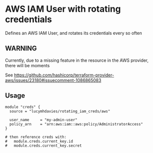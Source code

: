 # AWS IAM User with rotating credentials

Defines an AWS IAM User, and rotates its credentials every so often

## WARNING

Currently, due to a missing feature in the resource in the AWS provider, there
will be moments

See https://github.com/hashicorp/terraform-provider-aws/issues/23180#issuecomment-1086865083


## Usage

```
module "creds" {
  source = "lucymhdavies/rotating_iam_creds/aws"

  user_name     = "my-admin-user"
  policy_arn    = "arn:aws:iam::aws:policy/AdministratorAccess"
}

# then reference creds with:
#	module.creds.current_key.id
#	module.creds.current_key.secret
```
